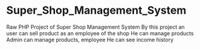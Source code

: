 # Super_Shop_Management_System
Raw PHP Project of Super Shop Management System
By this project an user can sell product as an employee of the shop
He can manage products
Admin can manage products, employee
He can see income history
